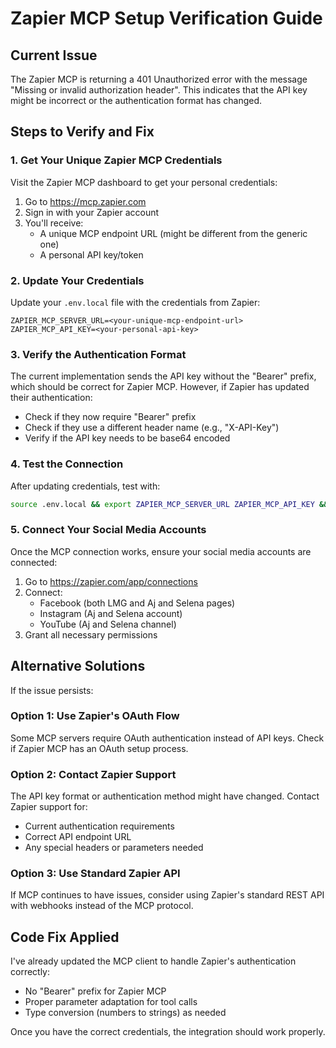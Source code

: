 # Zapier MCP Setup Verification Guide

## Current Issue

The Zapier MCP is returning a 401 Unauthorized error with the message "Missing or invalid authorization header". This indicates that the API key might be incorrect or the authentication format has changed.

## Steps to Verify and Fix

### 1. Get Your Unique Zapier MCP Credentials

Visit the Zapier MCP dashboard to get your personal credentials:
1. Go to https://mcp.zapier.com
2. Sign in with your Zapier account
3. You'll receive:
   - A unique MCP endpoint URL (might be different from the generic one)
   - A personal API key/token

### 2. Update Your Credentials

Update your `.env.local` file with the credentials from Zapier:
```env
ZAPIER_MCP_SERVER_URL=<your-unique-mcp-endpoint-url>
ZAPIER_MCP_API_KEY=<your-personal-api-key>
```

### 3. Verify the Authentication Format

The current implementation sends the API key without the "Bearer" prefix, which should be correct for Zapier MCP. However, if Zapier has updated their authentication:

- Check if they now require "Bearer" prefix
- Check if they use a different header name (e.g., "X-API-Key")
- Verify if the API key needs to be base64 encoded

### 4. Test the Connection

After updating credentials, test with:
```bash
source .env.local && export ZAPIER_MCP_SERVER_URL ZAPIER_MCP_API_KEY && node test-zapier-simple.mjs
```

### 5. Connect Your Social Media Accounts

Once the MCP connection works, ensure your social media accounts are connected:
1. Go to https://zapier.com/app/connections
2. Connect:
   - Facebook (both LMG and Aj and Selena pages)
   - Instagram (Aj and Selena account)
   - YouTube (Aj and Selena channel)
3. Grant all necessary permissions

## Alternative Solutions

If the issue persists:

### Option 1: Use Zapier's OAuth Flow
Some MCP servers require OAuth authentication instead of API keys. Check if Zapier MCP has an OAuth setup process.

### Option 2: Contact Zapier Support
The API key format or authentication method might have changed. Contact Zapier support for:
- Current authentication requirements
- Correct API endpoint URL
- Any special headers or parameters needed

### Option 3: Use Standard Zapier API
If MCP continues to have issues, consider using Zapier's standard REST API with webhooks instead of the MCP protocol.

## Code Fix Applied

I've already updated the MCP client to handle Zapier's authentication correctly:
- No "Bearer" prefix for Zapier MCP
- Proper parameter adaptation for tool calls
- Type conversion (numbers to strings) as needed

Once you have the correct credentials, the integration should work properly.